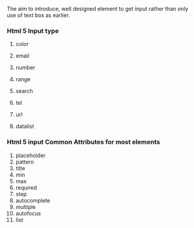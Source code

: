 The aim to introduce, well designed element to get input rather than only use of text box as earlier.

### Html 5 Input type

1. color

2. email

3. number

4. range

5. search

6. tel

7. url

8. datalist


### Html 5 input Common Attributes for most elements

1. placeholder
2. pattern
3. title
4. min
5. max
6. required
7. step
8. autocomplete
9. multiple
10. autofocus
11. list

